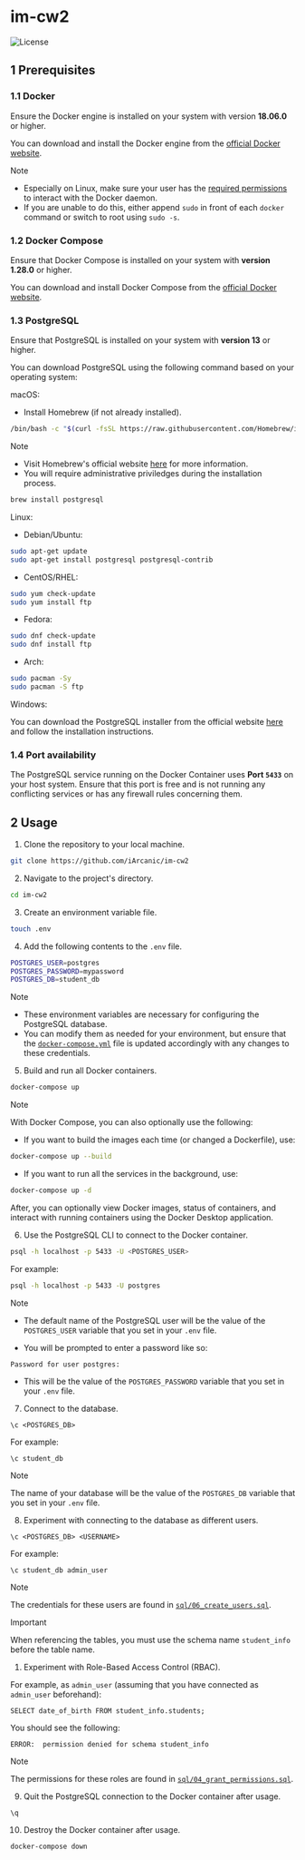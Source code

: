 # im-cw2

![License](https://img.shields.io/badge/License-MIT-green.svg)

## 1 Prerequisites

### 1.1 Docker

Ensure the Docker engine is installed on your system with version **18.06.0** or higher.

You can download and install the Docker engine from the [official Docker website](https://www.docker.com/get-started/).

> [!NOTE]
>
> - Especially on Linux, make sure your user has the [required permissions](https://docs.docker.com/engine/install/linux-postinstall/) to interact with the Docker daemon.
> - If you are unable to do this, either append `sudo` in front of each `docker` command or switch to root using `sudo -s`.

### 1.2 Docker Compose

Ensure that Docker Compose is installed on your system with **version 1.28.0** or higher.

You can download and install Docker Compose from the [official Docker website](https://docs.docker.com/compose/install/).

### 1.3 PostgreSQL

Ensure that PostgreSQL is installed on your system with **version 13** or higher.

You can download PostgreSQL using the following command based on your operating system:

macOS:

- Install Homebrew (if not already installed).

```bash
/bin/bash -c "$(curl -fsSL https://raw.githubusercontent.com/Homebrew/install/HEAD/install.sh)"
```

> [!NOTE]
>
> - Visit Homebrew's official website [here](https://brew.sh) for more information.
> - You will require administrative priviledges during the installation process.

```bash
brew install postgresql
```

Linux:

- Debian/Ubuntu:

```bash
sudo apt-get update
sudo apt-get install postgresql postgresql-contrib
```

- CentOS/RHEL:

```bash
sudo yum check-update
sudo yum install ftp
```

- Fedora:

```bash
sudo dnf check-update
sudo dnf install ftp
```

- Arch:

```bash
sudo pacman -Sy
sudo pacman -S ftp
```

Windows:

You can download the PostgreSQL installer from the official website [here](https://www.postgresql.org/download/windows/) and follow the installation instructions.

### 1.4 Port availability

The PostgreSQL service running on the Docker Container uses **Port `5433`** on your host system. Ensure that this port is free and is not running any conflicting services or has any firewall rules concerning them.

## 2 Usage

1. Clone the repository to your local machine.

```bash
git clone https://github.com/iArcanic/im-cw2
```

2. Navigate to the project's directory.

```bash
cd im-cw2
```

3. Create an environment variable file.

```bash
touch .env
```

4. Add the following contents to the `.env` file.

```bash
POSTGRES_USER=postgres
POSTGRES_PASSWORD=mypassword
POSTGRES_DB=student_db
```

> [!NOTE]
>
> - These environment variables are necessary for configuring the PostgreSQL database.
> - You can modify them as needed for your environment, but ensure that the [`docker-compose.yml`](https://github.com/iArcanic/im-cw2/blob/main/docker-compose.yml) file is updated accordingly with any changes to these credentials.

5. Build and run all Docker containers.

```bash
docker-compose up
```

> [!NOTE]
> With Docker Compose, you can also optionally use the following:
>
> - If you want to build the images each time (or changed a Dockerfile), use:
>
> ```bash
> docker-compose up --build
> ```
>
> - If you want to run all the services in the background, use:
>
> ```bash
> docker-compose up -d
> ```
>
> After, you can optionally view Docker images, status of containers, and interact with running containers using the Docker Desktop application.

6. Use the PostgreSQL CLI to connect to the Docker container.

```bash
psql -h localhost -p 5433 -U <POSTGRES_USER>
```

For example:

```bash
psql -h localhost -p 5433 -U postgres
```

> [!NOTE]
>
> - The default name of the PostgreSQL user will be the value of the `POSTGRES_USER` variable that you set in your `.env` file.
>
> - You will be prompted to enter a password like so:
>
> ```plaintext
> Password for user postgres:
> ```
>
> - This will be the value of the `POSTGRES_PASSWORD` variable that you set in your `.env` file.

7. Connect to the database.

```postgresql
\c <POSTGRES_DB>
```

For example:

```postgresql
\c student_db
```

> [!NOTE]
> The name of your database will be the value of the `POSTGRES_DB` variable that you set in your `.env` file.

8. Experiment with connecting to the database as different users.

```postgresql
\c <POSTGRES_DB> <USERNAME>
```

For example:

```postgresql
\c student_db admin_user
```

> [!NOTE]
> The credentials for these users are found in [`sql/06_create_users.sql`](https://github.com/iArcanic/im-cw2/blob/main/sql/06_create_users.sql).

> [!IMPORTANT]
> When referencing the tables, you must use the schema name `student_info` before the table name.

1. Experiment with Role-Based Access Control (RBAC).

For example, as `admin_user` (assuming that you have connected as `admin_user` beforehand):

```postgresql
SELECT date_of_birth FROM student_info.students;
```

You should see the following:

```plaintext
ERROR:  permission denied for schema student_info
```

> [!NOTE]
> The permissions for these roles are found in [`sql/04_grant_permissions.sql`](https://github.com/iArcanic/im-cw2/blob/main/sql/04_grant_permissions.sql).

9. Quit the PostgreSQL connection to the Docker container after usage.

```postgresql
\q
```

10. Destroy the Docker container after usage.

```bash
docker-compose down
```
